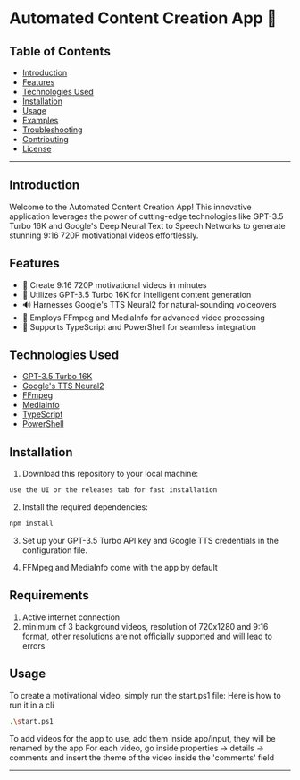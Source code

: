 # Automated Content Creation App 🚀

## Table of Contents

- [Introduction](#introduction)
- [Features](#features)
- [Technologies Used](#technologies-used)
- [Installation](#installation)
- [Usage](#usage)
- [Examples](#examples)
- [Troubleshooting](#troubleshooting)
- [Contributing](#contributing)
- [License](#license)

---

## Introduction

Welcome to the Automated Content Creation App! This innovative application leverages the power of cutting-edge technologies like GPT-3.5 Turbo 16K and Google's Deep Neural Text to Speech Networks to generate stunning 9:16 720P motivational videos effortlessly.

## Features

- 🎥 Create 9:16 720P motivational videos in minutes
- 🤖 Utilizes GPT-3.5 Turbo 16K for intelligent content generation
- 🔊 Harnesses Google's TTS Neural2 for natural-sounding voiceovers
- 🧰 Employs FFmpeg and MediaInfo for advanced video processing
- 💼 Supports TypeScript and PowerShell for seamless integration

## Technologies Used

- [GPT-3.5 Turbo 16K](https://openai.com/)
- [Google's TTS Neural2](https://cloud.google.com/text-to-speech)
- [FFmpeg](https://ffmpeg.org/)
- [MediaInfo](https://mediaarea.net/en/MediaInfo)
- [TypeScript](https://www.typescriptlang.org/)
- [PowerShell](https://docs.microsoft.com/en-us/powershell/)

## Installation

1. Download this repository to your local machine:

```bash
use the UI or the releases tab for fast installation
```

2. Install the required dependencies:

```bash
npm install
```

3. Set up your GPT-3.5 Turbo API key and Google TTS credentials in the configuration file.

4. FFMpeg and MediaInfo come with the app by default

## Requirements
1. Active internet connection
2. minimum of 3 background videos, resolution of 720x1280 and 9:16 format, other resolutions are not officially supported and will lead to errors

## Usage

To create a motivational video, simply run the start.ps1 file:
Here is how to run it in a cli

```bash
.\start.ps1
```

To add videos for the app to use, add them inside app/input, they will be renamed by the app
For each video, go inside properties -> details -> comments and insert the theme of the video inside the 'comments' field


---
